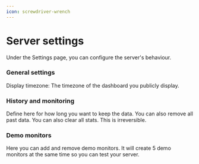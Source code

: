 ```yaml
---
icon: screwdriver-wrench
---
```


# Server settings

Under the Settings page, you can configure the server's behaviour.

### General settings

Display timezone: The timezone of the dashboard you publicly display.

### History and monitoring

Define here for how long you want to keep the data. You can also remove all past data. You can also clear all stats. This is irreversible.

### Demo monitors

Here you can add and remove demo monitors. It will create 5 demo monitors at the same time so you can test your server.

